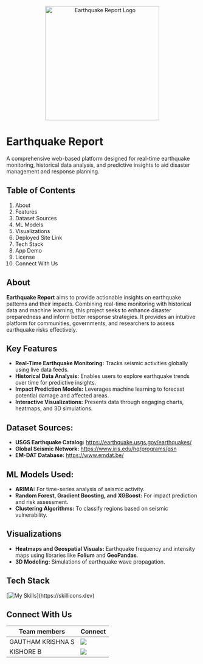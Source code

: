 <p align="center">
  <img src="https://github.com/user-attachments/assets/earthquake-logo.png" alt="Earthquake Report Logo" width="300">
</p>

# Earthquake Report  
A comprehensive web-based platform designed for real-time earthquake monitoring, historical data analysis, and predictive insights to aid disaster management and response planning.

## Table of Contents

1) About  
2) Features  
3) Dataset Sources  
4) ML Models  
5) Visualizations  
6) Deployed Site Link  
7) Tech Stack  
8) App Demo  
9) License  
10) Connect With Us  

## About  

**Earthquake Report** aims to provide actionable insights on earthquake patterns and their impacts. Combining real-time monitoring with historical data and machine learning, this project seeks to enhance disaster preparedness and inform better response strategies. It provides an intuitive platform for communities, governments, and researchers to assess earthquake risks effectively.  

## Key Features  

- **Real-Time Earthquake Monitoring:** Tracks seismic activities globally using live data feeds.  
- **Historical Data Analysis:** Enables users to explore earthquake trends over time for predictive insights.  
- **Impact Prediction Models:** Leverages machine learning to forecast potential damage and affected areas.  
- **Interactive Visualizations:** Presents data through engaging charts, heatmaps, and 3D simulations.  

## Dataset Sources:  

- **USGS Earthquake Catalog:** https://earthquake.usgs.gov/earthquakes/  
- **Global Seismic Network:** https://www.iris.edu/hq/programs/gsn  
- **EM-DAT Database:** https://www.emdat.be/  

## ML Models Used:  

- **ARIMA:** For time-series analysis of seismic activity.  
- **Random Forest, Gradient Boosting, and XGBoost:** For impact prediction and risk assessment.  
- **Clustering Algorithms:** To classify regions based on seismic vulnerability.  

## Visualizations  

- **Heatmaps and Geospatial Visuals:** Earthquake frequency and intensity maps using libraries like **Folium** and **GeoPandas**.  
- **3D Modeling:** Simulations of earthquake wave propagation.
  
## Tech Stack  

[![My Skills](https://skillicons.dev/icons?i=html,css,python,javascript,bootstrap,d3,gcp,sklearn,matplotlib,flask,vscode,git,)](https://skillicons.dev)  

## Connect With Us  

Team members  | Connect  
------------- | ---------------------------------------------------------------------------------------------------------------------------------------------------------------------  
GAUTHAM KRISHNA S  | [<img src="https://img.shields.io/badge/linkedin-%230077B5.svg?&style=for-the-badge&logo=linkedin&logoColor=white" />](https://linkedin.com/in/heyitsgautham)
KISHORE B     |  [<img src="https://img.shields.io/badge/linkedin-%230077B5.svg?&style=for-the-badge&logo=linkedin&logoColor=white" />](https://linkedin.com/in/k-i-s-h-o-r-e)
